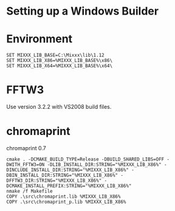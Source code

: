 # Setting up a Windows Builder

# Environment

    SET MIXXX_LIB_BASE=C:\Mixxx\lib\1.12
    SET MIXXX_LIB_X86=%MIXXX_LIB_BASE%\x86\
    SET MIXXX_LIB_X64=%MIXXX_LIB_BASE%\x64\

# FFTW3

Use version 3.2.2 with VS2008 build files.

# chromaprint

chromaprint 0.7

    cmake . -DCMAKE_BUILD_TYPE=Release -DBUILD_SHARED_LIBS=OFF -DWITH_FFTW3=ON -DLIB_INSTALL_DIR:STRING="%MIXXX_LIB_X86%" -DINCLUDE_INSTALL_DIR:STRING="%MIXXX_LIB_X86%" -DBIN_INSTALL_DIR:STRING="%MIXXX_LIB_X86%" -DFFTW3_DIR:STRING="%MIXXX_LIB_X86%" -DCMAKE_INSTALL_PREFIX:STRING="%MIXXX_LIB_X86%"
    nmake /f Makefile
    COPY .\src\chromaprint.lib %MIXXX_LIB_X86%
    COPY .\src\chromaprint_p.lib %MIXXX_LIB_X86%
